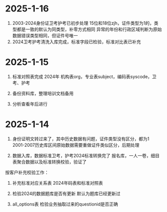 

# 2025-1-16

1. 2003-2024身份证卫考护考已初步处理
   15位和18位zjh，证件类型为1的，类型都是一致的默认为同类型，补零方式相同
   异常的年份和行政区域判断为原始数据错误类型相同，但证件号唯一
2. 2024卫考护考清洗入库完成，标准字段已检验，标准对比表已补充

# 2025-1-15

1. 标准对照表完成
     2024年 机构表org，专业表subject，编码表syscode，卫考、护考

2. 备份资料库，整理培训文档备用

3. 分析查看年后进行


# 2025-1-14 

1. 身份证明文转过来了，其中历史数据有问题，证件类型没有区分，都为1
   2001-2007历史库区间原始数据需要重做证件类似区分，后期处理

2. 数据入库，数据标准卫考，护考2024标准转换完了
   报名库，一人一卷，细目表聚合数据以及标准转换校验，验证了


按客户补充校验工作：

1. 补充标准对应关系表
   2024年码表和标准对照表

2. 检验2024的数据题库是否有更新
   默认为题库已经更新过

3. all_options表
   检验业务抽取过来的questionid是否正确


